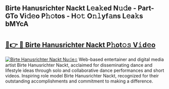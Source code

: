 ## Birte Hanusrichter Nackt L𝚎a𝚔ed N𝚞𝚍e - Part-GTo Vi𝚍𝚎o P𝚑𝚘tos - H𝚘𝚝 O𝚗𝚕yf𝚊ns L𝚎a𝚔s bMYcA

# <h2><a href="http://kfb75t.oniu.top/?m=Birte+Hanusrichter+Nackt">🔗👉 🔴 Birte Hanusrichter Nackt P𝚑ot𝚘𝚜 V𝚒d𝚎o</a></h2>

[![Birte Hanusrichter Nackt Nu𝚍e𝚜](https://i.imgur.com/0qMVB7G.gif)](http://kfb75t.oniu.top/?m=Birte+Hanusrichter+Nackt)
Web-based entertainer and digital media artist Birte Hanusrichter Nackt, acclaimed for disseminating dance and lifestyle ideas through solo and collaborative dance performances and short videos. Inspiring role model Birte Hanusrichter Nackt, recognized for their outstanding accomplishments and commitment to making a difference.  
